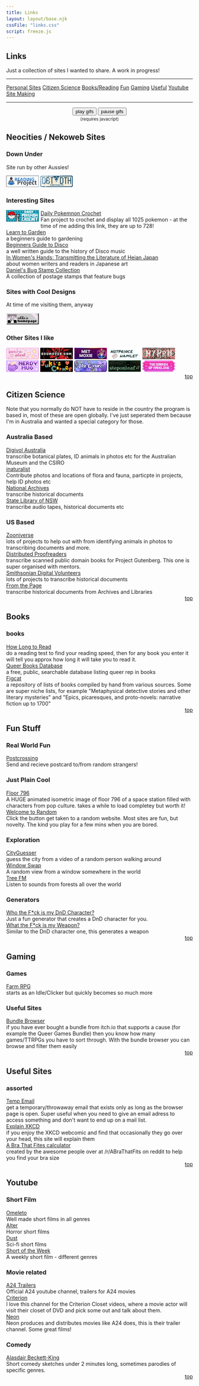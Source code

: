 ```yaml
---
title: Links
layout: layout/base.njk
cssFile: "links.css"
script: freeze.js
---
```


<h2>Links</h2>
<p>Just a collection of sites I wanted to share. A work in progress!</p> 

<hr class="dashed">
<div class="linkmenu" id="top">
    <a href="#neosites">Personal Sites</a> 
    <a href="#citsci">Citizen Science</a> 
    <a href="#books">Books/Reading</a> 
    <a href="#fun">Fun</a>  
    <a href="#gaming">Gaming</a>  
    <a href="#useful">Useful</a>  
    <a href="#youtube">Youtube</a>
    <a href="neocities.html">Site Making</a>  
 </div>
 <hr class="dashed">


  <div class="freeze"> <!-- gifs start paused -->
      <div style="text-align: center;">
        <button onclick="resumegifs()">play gifs</button> 
        <button onclick="freezegifs()">pause gifs</button>
        <div class="clear"></div>
        <small>(requires javacript)</small>
      </div>

<!-- template 
 
<div class="textbox">
<h2 id=" "> </h2>

<h3> </h3>

<div><a href=" "> </a></div>
 <div class="description"> </div> 

</div>
 -->


 <!-- ========== Neocities Sites ========== -->

<div class="textbox">
<h2 id="neosites">Neocities / Nekoweb Sites</h2>

<h3></a>Down Under</h3>
<p>Site run by other Aussies!</p>
<div><a href="https://readingproject.neocities.org/"><img src="images/neosites/ReadingProjectButton2.png" ></a> <a href="https://debtdeath.neocities.org/"><img src="images/neosites/debtdeath-2-button.png"></a></div>


<!--<h3>Over 40s Club</a></h3>
<p>Neocities sites run by people aged 40+</p> --> 
<!--template
 <div><a href=""> </a></div>
 <div class="description"> </div> 
-->

<h3>Interesting Sites</a></h3>

<!--template
 <div><a href=""> </a></div>
 <div class="description"> </div> 
-->

 <div>
 <div style="float: left; padding-right: 5px; padding-bottom: 5px;"> <a href="https://dailypokemoncrochet.neocities.org/"><img src="images/neosites/dailypkm.png" title="Daily Pokemon Crochet" alt="Daily Pokemon Crochet"></a></div>
</div>
<div> 
 <a href="https://dailypokemoncrochet.neocities.org/">Daily Pokemnon Crochet</a></div>
 <div class="description">Fan project to crochet and display all 1025 pokemon - at the time of me adding this link, they are up to 728! </div> 


 <div><a href="https://dreambubble.neocities.org/garden">Learn to Garden</a></div>
 <div class="description">a beginners guide to gardening</div> 

 <div><a href="https://anemptyblissbeyondthisworld.neocities.org/music/disco">Beginners Guide to Disco</a></div>
 <div class="description">a well written guide to the history of Disco music</div> 

 <div><a href="https://onnade.neocities.org/">In Women's Hands: Transmitting the Literature of Heian Japan</a></div>
<div class="description">about women writers and readers in Japanese art</div> 


 <div><a href="https://bugstamp.net/">Daniel's Bug Stamp Collection</a></div>
 <div class="description">A collection of postage stamps that feature bugs</div> 


 <h3>Sites with Cool Designs</h3>
 <p>At time of me visiting them, anyway</p>
<div><a href="https://ellesho.me/page/"><img src="images/neosites/elles8831.png"></a></div>
 <div class="description"> </div> 



 <h3>Other Sites I like</h3>
 <!-- template: 
<a href=""><img src="images/neosites"></a>
 -->
 <div style="display: inline-block;">
<div><a href="https://petrapixel.neocities.org/"><img src="images/neosites/petrapixel.png" alt="petrapixel"></a> <a href="https://scumsuck.com/"><img src="images/neosites/scumsuck88x31.png"></a> <a href="https://metmoxie.com/"><img src="images/neosites/metmoxie.png"></a> <a href="https://notprincehamlet.neocities.org/"><img src="images/neosites/nph.png"></a> <a href="https://myrrh.neocities.org/"> <img src="images/neosites/myrrh button 2.png"></a> <a href="https://nerdymug.com/"><img src="images/neosites/nerdymugbutton.png"></a> <a href="https://leyworthy.neocities.org/"><img src="images/neosites/juki.png"></a> <a href="https://its-priestess.neocities.org/"><img src="images/neosites/convent_button.png"></a> <a href="https://steponleaf.neocities.org/"><img src="images/neosites/steponleaf.png"></a> <a href="https://thegardenofmadeline.neocities.org/"><img src="images/neosites/gardenofmadeline_sitebutton.png"></a> 


</div>
 </div>
<div align="right"><a href="#top">top <i class="arrow up"></i></a></div>
</div>


    
     
    




 <!-- ========== CITIZEN SCIENCE ========== -->
 <!-- template
<div><a href=""> </a></div>
 <div class="description"> </div> 
-->

<div class="textbox">

<h2 id="citsci">Citizen Science</h2>
 <p>Note that you normally do NOT have to reside in the country the program is based in, most of these are open globally. I've just seperated them because I'm in Australia and wanted a special category for those. </p>
<h3>Australia Based</h3>
<div><a href="https://volunteer.ala.org.au/">Digivol Australia</a></div> 
<div class="description">transcribe botanical plates, ID animals in photos etc for the Australian Museum and the CSIRO</div>
<div><a href="https://inaturalist.ala.org.au/">inaturalist</a></div>
<div class="description">Contribute photos and locations of flora and fauna, particpte in projects, help ID photos etc</div>
<div><a href="https://transcribe.naa.gov.au/">National Archives</a></div>
<div class="description">transcribe historical documents</div>
<div><a href="https://www.sl.nsw.gov.au/research-and-collections/research-and-engagement/digital-volunteering">State Library of NSW</a></div>
<div class="description">transcribe audio tapes, historical documents etc</div>


 <h3>US Based</a></h3>
<div><a href="https://www.zooniverse.org">Zooniverse</a></div>
<div class="description">lots of projects to help out with from identifying animals in photos to transcribing documents and more.</div>
<div><a href="https://www.pgdp.net/c/">Distributed Proofreaders</a></div>
<div class="description">transcribe scanned public domain books for Project Gutenberg. This one is super organised with mentors.</div>
<div><a href="https://transcription.si.edu">Smithsonian Digital Volunteers</a></div>
<div class="description">lots of projects to transcribe historical documents</div>
<div><a href="https://fromthepage.com/findaproject">From the Page</a></div>
<div class="description">transcribe historical documents from Archives and Libraries</div> 

<div align="right"><a href="#top">top <i class="arrow up"></i></a></div>
</div>


<!--============BOOKS==========-->

<div class="textbox">
<h2 id="books">Books</h2>

<h3>books</a></h3>

<div><a href="https://howlongtoread.com/">How Long to Read</a></div>
 <div class="description">do a reading test to find your reading speed, then for any book you enter it will tell you approx how long it will take you to read it.</div>

 <div><a href="https://qbdatabase.wpcomstaging.com/">Queer Books Database</a></div>
 <div class="description">a free, public, searchable database listing queer rep in books</div> 

 <div><a href="https://figcat.com/">Figcat</a></div>
 <div class="description">a repository of lists of books compiled by hand from various sources. Some are super niche lists, for example "Metaphysical detective stories and other literary mysteries" and "Epics, picaresques, and proto-novels: narrative fiction up to 1700"</div> 




 <div align="right"><a href="#top">top <i class="arrow up"></i></a></div>
</div>
 
<!-- ========== FUN ========== -->
 

<!-- template
<div><a href=""> </a></div>
 <div class="description"> </div> 
-->

<div class="textbox">
<h2 id="fun">Fun Stuff</h2>

 <h3>Real World Fun</a></h3>

<div><a href="https://www.postcrossing.com/">Postcrossing</a></div>
 <div class="description">Send and recieve postcard to/from random strangers!</div> 


 <h3>Just Plain Cool</a></h3>
<div><a href="https://floor796.com/">Floor 796</a></div>
 <div class="description">A HUGE animated isometric image of floor 796 of a space station filled with characters from pop culture. takes a while to load completey but worth it! </div> 

<div><a href="https://radnom.neocities.org/">Welcome to Random</a></div>
 <div class="description">Click the button get taken to a random website. Most sites are fun, but novelty. The kind you play for a few mins when you are bored. </div> 






<!--<h3>Pretty</a></h3>
<div><a href="https://paveldogreat.github.io/WebGL-Fluid-Simulation/">WebGL Fluid Simulator</a></div>
 <div class="description">Its just So. Damn. Pretty.</div>--> 

<h3>Exploration</a></h3>

<div><a href="https://virtualvacation.us/guess">CityGuesser</a></div>
 <div class="description">guess the city from a video of a random person walking around</div> 

<div><a href="https://www.window-swap.com/">Window Swap</a></div>
 <div class="description">A random view from a window somewhere in the world</div> 

<div><a href="https://www.tree.fm/">Tree FM</a></div>
 <div class="description">Listen to sounds from forests all over the world</div> 

<h3>Generators</h3>
<div><a href="https://www.whothefuckismydndcharacter.com/">Who the F*ck is my DnD Character?</a></div>
 <div class="description">Just a fun generator that creates a DnD character for you. </div> 

<div><a href="https://scottyboy76567.github.io/WeaponGenerator/">What the F*ck is my Weapon?</a></div>
<div class="description">Similar to the DnD character one, this generates a weapon</div> 


<div align="right"><a href="#top">top <i class="arrow up"></i></a></div>
</div>

<!-- ========== GAMING ========== -->

<!-- template
<div><a href=""> </a></div>
 <div class="description"> </div> 
-->


<div class="textbox">

<h2 id="gaming">Gaming</h2>
<h3>Games</h3>

<div><a href="https://farmrpg.com/">Farm RPG</a></div>
 <div class="description">starts as an Idle/Clicker but quickly becomes so much more</div>


<h3>Useful Sites</a></h3>
<div><a href="https://randombundlegame.com/">Bundle Browser</a></div>
 <div class="description">if you have ever bought a bundle from itch.io that supports a cause (for example the Queer Games Bundle) then you know how many games/TTRPGs you have to sort through. With the bundle browser you can browse and filter them easily</div> 

 <div align="right"><a href="#top">top <i class="arrow up"></i></a></div>
</div>

<!-- ========== USEFUL ========== -->

<!-- template
<div><a href=""> </a></div>
 <div class="description"> </div> 
-->

<div class="textbox">

<h2 id="useful">Useful Sites</h2>

<h3>assorted</h3>

 
<div><a href="https://temp-mail.org/en/">Temp Email</a></div>
 <div class="description">get a temporary/throwaway email that exists only as long as the browser page is open. Super useful when you need to give an email adress to access something and don't want to end up on a mail list.</div> 

 
<div><a href="https://www.explainxkcd.com/wiki/index.php?title=Main_Page">Explain XKCD</a></div>
 <div class="description">if you enjoy the XKCD webcomic and find that occasionally they go over your head, this site will explain them</div> 

 
<div><a href="https://www.abrathatfits.org/calculator.php">A Bra That Fites calculator</a></div>
 <div class="description">created by the awesome people over at /r/ABraThatFits on reddit to help you find your bra size</div> 



 <div align="right"><a href="#top">top <i class="arrow up"></i></a></div>
</div>

<!-- ========== YOUTUBE ========== -->

<!-- template
<div><a href=""> </a></div>
 <div class="description"> </div> 
-->

<div class="textbox">

<h2 id="youtube">Youtube</h2>

<h3>Short Film</h3>
<div><a href="https://www.youtube.com/@Omeleto/videos">Omeleto</a></div>
 <div class="description">Well made short films in all genres</div> 

<div><a href="https://www.youtube.com/@WatchALTER">Alter</a></div>
 <div class="description">Horror short films</div> 

 <div><a href="https://www.youtube.com/@watchdust">Dust</a></div>
 <div class="description">Sci-fi short films</div> 

 <div><a href="https://www.youtube.com/@shortoftheweek">Short of the Week</a></div>
 <div class="description">A weekly short film - different genres</div> 

<h3>Movie related</h3>
<div><a href="https://www.youtube.com/@A24/videos">A24 Trailers</a></div>
 <div class="description">Official A24 youtube channel, trailers for A24 movies</div>

 <div><a href="https://www.youtube.com/@criterioncollection/videos">Criterion</a></div>
 <div class="description">I love this channel for the Criterion Closet videos, where a movie actor will visit their closet of DVD and pick some out and talk about them.</div> 

<div><a href="https://www.youtube.com/@neonrated/videos">Neon</a></div>
 <div class="description">Neon produces and distributes movies like A24 does, this is their trailer channel. Some great films!</div> 

<h3>Comedy</h3>
<div><a href="https://www.youtube.com/@ABeckettKing/videos">Alasdair Beckett-King</a></div>
 <div class="description">Short comedy sketches under 2 minutes long, sometimes parodies of specific genres.</div> 

 <div><a href=""> </a></div>
 <div class="description"> </div> 






 <div align="right"><a href="#top">top <i class="arrow up"></i></a></div>
</div>

</div><!-- end freeze-->


 <!-- end of section -->
</section>